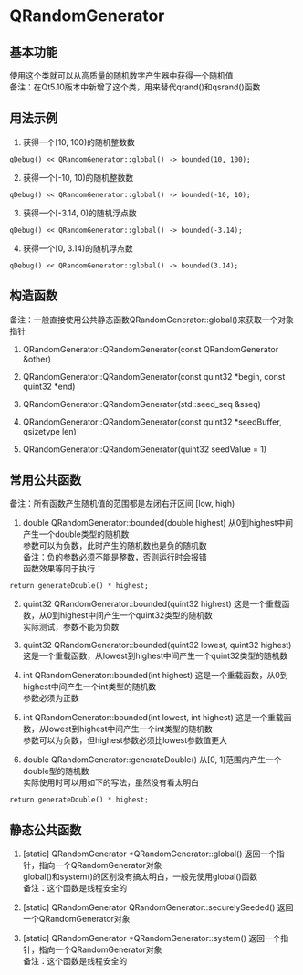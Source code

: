 # QRandomGenerator

## 基本功能
使用这个类就可以从高质量的随机数字产生器中获得一个随机值  
备注：在Qt5.10版本中新增了这个类，用来替代qrand()和qsrand()函数  


## 用法示例
1. 获得一个[10, 100)的随机整数数
```
qDebug() << QRandomGenerator::global() -> bounded(10, 100);
```
2. 获得一个[-10, 10)的随机整数数
```
qDebug() << QRandomGenerator::global() -> bounded(-10, 10);
```
3. 获得一个[-3.14, 0)的随机浮点数
```
qDebug() << QRandomGenerator::global() -> bounded(-3.14);
```
4. 获得一个[0, 3.14)的随机浮点数
```
qDebug() << QRandomGenerator::global() -> bounded(3.14);
```


## 构造函数
备注：一般直接使用公共静态函数QRandomGenerator::global()来获取一个对象指针
1. QRandomGenerator::QRandomGenerator(const QRandomGenerator &other)

2. QRandomGenerator::QRandomGenerator(const quint32 \*begin, const quint32 \*end)

3. QRandomGenerator::QRandomGenerator(std::seed_seq &sseq)

4. QRandomGenerator::QRandomGenerator(const quint32 \*seedBuffer, qsizetype len)

5. QRandomGenerator::QRandomGenerator(quint32 seedValue = 1)


## 常用公共函数
备注：所有函数产生随机值的范围都是左闭右开区间 [low, high)
1. double QRandomGenerator::bounded(double highest)
从0到highest中间产生一个double类型的随机数  
参数可以为负数，此时产生的随机数也是负的随机数  
备注：负的参数必须不能是整数，否则运行时会报错  
函数效果等同于执行：  
```
return generateDouble() * highest;
```

2. quint32 QRandomGenerator::bounded(quint32 highest)
这是一个重载函数，从0到highest中间产生一个quint32类型的随机数  
实际测试，参数不能为负数  

3. quint32 QRandomGenerator::bounded(quint32 lowest, quint32 highest)
这是一个重载函数，从lowest到highest中间产生一个quint32类型的随机数  

4. int QRandomGenerator::bounded(int highest)
这是一个重载函数，从0到highest中间产生一个int类型的随机数  
参数必须为正数  

5. int QRandomGenerator::bounded(int lowest, int highest)
这是一个重载函数，从lowest到highest中间产生一个int类型的随机数  
参数可以为负数，但highest参数必须比lowest参数值更大  

6. double QRandomGenerator::generateDouble()
从[0, 1)范围内产生一个double型的随机数  
实际使用时可以用如下的写法，虽然没有看太明白  
```
return generateDouble() * highest;
```


## 静态公共函数
1. [static] QRandomGenerator \*QRandomGenerator::global()
返回一个指针，指向一个QRandomGenerator对象  
global()和system()的区别没有搞太明白，一般先使用global()函数  
备注：这个函数是线程安全的  

2. [static] QRandomGenerator QRandomGenerator::securelySeeded()
返回一个QRandomGenerator对象  

3. [static] QRandomGenerator \*QRandomGenerator::system()
返回一个指针，指向一个QRandomGenerator对象  
备注：这个函数是线程安全的  




